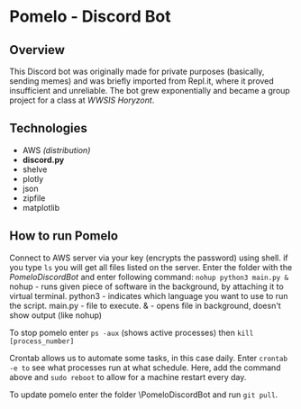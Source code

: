 # Pomelo - Discord Bot
## Overview
This Discord bot was originally made for private purposes (basically, sending memes)
and was briefly imported from Repl.it, where it proved insufficient and unreliable.
The bot grew exponentially and became a group project for a class at *WWSIS Horyzont*.
## Technologies
- AWS *(distribution)*
- **discord.py**
- shelve
- plotly
- json
- zipfile
- matplotlib

## How to run Pomelo
Connect to AWS server via your key (encrypts the password) using shell.
if you type `ls` you will get all files listed on the server.
Enter the folder with the *PomeloDiscordBot* and enter following command:
    `nohup python3 main.py &`
    nohup - runs given piece of software in the background, by attaching it to virtual terminal.
    python3 - indicates which language you want to use to run the script.
    main.py - file to execute.
    & - opens file in background, doesn't show output (like nohup)
    
To stop pomelo enter `ps -aux` (shows active processes) then `kill [process_number]`

Crontab allows us to automate some tasks, in this case daily.
Enter `crontab -e to` see what processes run at what schedule.
Here, add the command above and `sudo reboot` to allow for a machine restart every day.

To update pomelo enter the folder \PomeloDiscordBot and run `git pull`.

